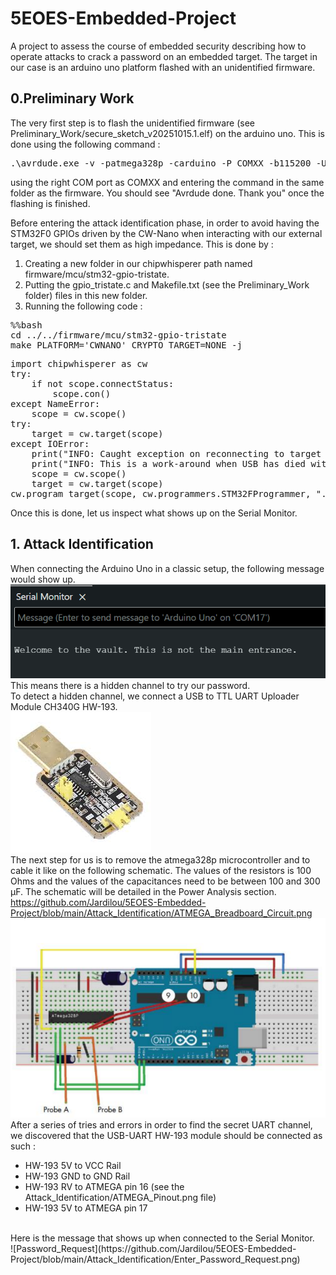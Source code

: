 # 5EOES-Embedded-Project
A project to assess the course of embedded security describing how to operate attacks to crack a password on an embedded target. The target in our case is an arduino uno platform flashed with an unidentified firmware.

## 0.Preliminary Work
The very first step is to flash the unidentified firmware (see Preliminary_Work/secure_sketch_v20251015.1.elf) on the arduino uno. 
This is done using the following command :
<pre>
.\avrdude.exe -v -patmega328p -carduino -P COMXX -b115200 -Uflash:w:secure_sketch_v20251015.1.elf 
</pre>
using the right COM port as COMXX and entering the command in the same folder as the firmware. You should see "Avrdude done. Thank you" once the flashing is finished.

Before entering the attack identification phase, in order to avoid having the STM32F0 GPIOs driven by the CW-Nano when interacting with our external target, we should set them as high impedance. This is done by :
1. Creating a new folder in our chipwhisperer path named firmware/mcu/stm32-gpio-tristate.
2. Putting the gpio_tristate.c and Makefile.txt (see the Preliminary_Work folder) files in this new folder.
3. Running the following code :
   
<pre>
%%bash
cd ../../firmware/mcu/stm32-gpio-tristate
make PLATFORM='CWNANO' CRYPTO_TARGET=NONE -j
</pre>

<pre>
import chipwhisperer as cw
try:
    if not scope.connectStatus:
        scope.con()
except NameError:
    scope = cw.scope()
try:
    target = cw.target(scope)
except IOError:
    print("INFO: Caught exception on reconnecting to target - attempting to reconnect to scope first.")
    print("INFO: This is a work-around when USB has died without Python knowing. Ignore errors above this line.")
    scope = cw.scope()
    target = cw.target(scope)
cw.program_target(scope, cw.programmers.STM32FProgrammer, "../../firmware/mcu/stm32-gpio-tristate/gpio-tristate-{}.hex".format(PLATFORM))
</pre>

Once this is done, let us inspect what shows up on the Serial Monitor.

## 1. Attack Identification
When connecting the Arduino Uno in a classic setup, the following message would show up.
![Serial Monitor](https://github.com/Jardilou/5EOES-Embedded-Project/blob/main/Attack_Identification/welcome_to_the_vault.png)
<br/>
This means there is a hidden channel to try our password.
<br/>
To detect a hidden channel, we connect a USB to TTL UART Uploader Module CH340G HW-193.
<br/>
![CH340G HW-193](https://github.com/Jardilou/5EOES-Embedded-Project/blob/main/Attack_Identification/CH340G_HW-193.jpg)
<br/>
The next step for us is to remove the atmega328p microcontroller and to cable it like on the following schematic. The values of the resistors is 100 Ohms and the values of the capacitances need to be between 100 and 300 µF.
The schematic will be detailed in the Power Analysis section.
<br/>
https://github.com/Jardilou/5EOES-Embedded-Project/blob/main/Attack_Identification/ATMEGA_Breadboard_Circuit.png
![ATMEGA_Breadboard](https://github.com/Jardilou/5EOES-Embedded-Project/blob/main/Attack_Identification/ATMEGA_Breadboard_Circuit.png)
After a series of tries and errors in order to find the secret UART channel, we discovered that the USB-UART HW-193 module should be connected as such :
- HW-193 5V to VCC Rail
- HW-193 GND to GND Rail
- HW-193 RV to ATMEGA pin 16 (see the Attack_Identification/ATMEGA_Pinout.png file)
- HW-193 5V to ATMEGA pin 17
<br/>
Here is the message that shows up when connected to the Serial Monitor.
<br/>
![Password_Request](https://github.com/Jardilou/5EOES-Embedded-Project/blob/main/Attack_Identification/Enter_Password_Request.png)
